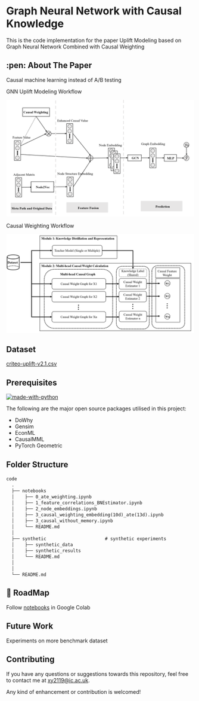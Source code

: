 # Graph Neural Network with Causal Knowledge
This is the code implementation for the paper Uplift Modeling based on Graph Neural Network Combined with Causal Weighting


<!-- ABOUT THE PAPER -->
<h2 id="about-the-paper"> :pen: About The Paper</h2>
Causal machine learning instead of A/B testing


GNN Uplift Modeling Workflow  

  <img src="./images/GNN_uplift_modeling.png" width="750">

Causal Weighting Workflow  

  <img src="./images/causal_weighting.png" width="750">

## Dataset
[criteo-uplift-v2.1.csv](https://1drv.ms/u/s!AuZMIQsKXGynq4lSIGaY3wZGUHBXXQ?e=lM9pAm)

## Prerequisites

[![made-with-python](https://img.shields.io/badge/Made%20with-Python-1f425f.svg)](https://www.python.org/) <br>

<!--This project is written in Python programming language. <br>-->
The following are the major open source packages utilised in this project:


* DoWhy
* Gensim
* EconML
* CausalMML
* PyTorch Geometric

<h2 id="folder-structure"> Folder Structure</h2>

    code
      .  
      ├── notebooks                                                       
      │    ├── 0_ate_weighting.ipynb                  
      │    ├── 1_feature_correlations_BNEstimator.ipynb   
      │    ├── 2_node_embeddings.ipynb
      │    ├── 3_causal_weighting_embedding(10d)_ate(13d).ipynb 
      │    ├── 3_causal_without_memory.ipynb
      │    └── README.md  
      │
      ├── synthetic                      # synthetic experiments
      │    ├── synthetic_data
      │    ├── synthetic_results
      │    └── README.md
      │
      │
      └── README.md

## 🎯 RoadMap

Follow [notebooks](./notebooks) in Google Colab 

## Future Work
Experiments on more benchmark dataset

## Contributing
If you have any questions or suggestions towards this repository, feel free to contact me at xy2119@ic.ac.uk.

Any kind of enhancement or contribution is welcomed!
